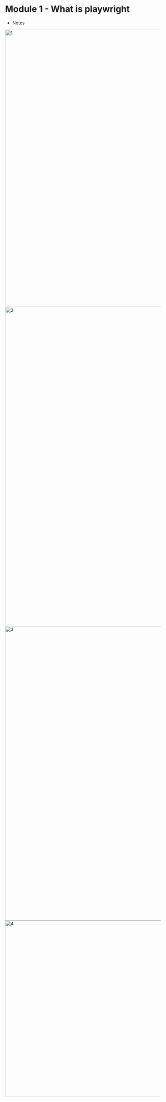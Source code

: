 # Module 1 - What is playwright

- Notes

<img width="898" alt="1" src="https://user-images.githubusercontent.com/63374020/192164515-6fb4a12b-5652-4d98-a6c7-fbb46bfc0658.png">

<img width="1034" alt="2" src="https://user-images.githubusercontent.com/63374020/192164532-339cb6a1-8b62-4d09-9ca5-6433f4425261.png">

<img width="953" alt="3" src="https://user-images.githubusercontent.com/63374020/192164562-46b9da32-3076-465c-9c10-0bdc0b9f910e.png">

<img width="572" alt="4" src="https://user-images.githubusercontent.com/63374020/192164567-88e069dc-2a91-4e1b-aee6-f4a89c070cdf.png">
